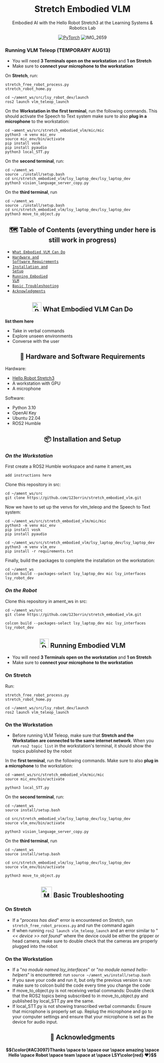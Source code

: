 <div align="center">
  
# Stretch Embodied VLM
Embodied AI with the Hello Robot Stretch3 at the Learning Systems & Robotics Lab

[![PyTorch](https://img.shields.io/badge/Demonstration_Video-db6a4b.svg?style=for-the-badge&logo=airplayvideo)](https://shattereddisk.github.io/rickroll/rickroll.mp4)
![IMG_2659](https://github.com/user-attachments/assets/ec885412-c74a-4466-96d1-6ccab2db6178)

</div>


### Running VLM Teleop (TEMPORARY AUG13)
- You will need **3 Terminals open on the workstation** and **1 on Stretch**
- Make sure to **connect your microphone to the workstation**

On **Stretch**, run:
```
stretch_free_robot_process.py
stretch_robot_home.py

cd ~/ament_ws/src/lsy_robot_dev/launch
ros2 launch vlm_teleop_launch
```

On the **Workstation in the first terminal**, run the following commands. This should activate the Speech to Text system make sure to also **plug in a microphone** to the workstation:
```
cd ~ament_ws/src/stretch_embodied_vlm/mic/mic
python3 -m venv mic_env
source mic_env/bin/activate
pip install vosk
pip install pyaudio
python3 local_STT.py
```

On the **second terminal**, run:
```
cd ~/ament_ws
source ./install/setup.bash
cd src/stretch_embodied_vlm/lsy_laptop_dev/lsy_laptop_dev
python3 vision_language_server_copy.py
```

On the **third terminal**, run
```
cd ~/ament_ws
source ./install/setup.bash
cd src/stretch_embodied_vlm/lsy_laptop_dev/lsy_laptop_dev
python3 move_to_object.py
```


<div align="center">
  
## 🗺️ Table of Contents (everything under here is still work in progress)
  
</div>

- [<code>What Embodied VLM Can Do
 </code>](#-what-embodied-vlm-can-do)
- [<code>Hardware and Software Requirements</code>](#-hardware-and-software-requirements)
- [<code>Installation and Setup</code>](#-installation-and-setup)
- [<code>Running Embodied VLM</code>](#-running-embodied-vlm)
- [<code>Basic Troubleshooting </code>](#-basic-troubleshooting)
- [<code>Acknowledgments</code>](#-acknowledgments)

<div align="center">

## <img src="https://raw.githubusercontent.com/Tarikul-Islam-Anik/Animated-Fluent-Emojis/master/Emojis/Smilies/Robot.png" alt="Robot" width="30" height="30" /> What Embodied VLM Can Do

</div>

__list them here__

* Take in verbal commands
* Explore unseen environments
* Converse with the user
<div align="center">

## 📗 Hardware and Software Requirements

</div>

Hardware:
* [Hello Robot Stretch3](https://hello-robot.com/) 
* A workstation with GPU
* A microphone

Software:
* Python 3.10 
* OpenAI Key 
* Ubuntu 22.04
* ROS2 Humble


<div align="center">

## 📦 Installation and Setup

</div>


### _On the Workstation_
First create a ROS2 Humble workspace and name it ament_ws
```
add instructions here
```

Clone this repository in src:
```
cd ~/ament_ws/src
git clone https://github.com/123orrin/stretch_embodied_vlm.git
```

Now we have to set up the venvs for vlm_teleop and the Speech to Text system:
```
cd ~/ament_ws/src/stretch_embodied_vlm/mic/mic
python3 -m venv mic_env
pip install vosk
pip install pyaudio

cd ~/ament_ws/src/stretch_embodied_vlm/lsy_laptop_dev/lsy_laptop_dev
python3 -m venv vlm_env
pip install -r requirements.txt
```


Finally, build the packages to complete the installation on the workstation:
```
cd ~/ament_ws
colcon build --packages-select lsy_laptop_dev mic lsy_interfaces lsy_robot_dev
```

### _On the Robot_
Clone this repository in ament_ws in src:

```
cd ~/ament_ws/src
git clone https://github.com/123orrin/stretch_embodied_vlm.git

colcon build --packages-select lsy_laptop_dev mic lsy_interfaces lsy_robot_dev
```

<div align="center">

## <img src="https://raw.githubusercontent.com/Tarikul-Islam-Anik/Animated-Fluent-Emojis/master/Emojis/Objects/Desktop%20Computer.png" alt="Desktop Computer" width="30" height="30" /> Running Embodied VLM

</div>

- You will need **3 Terminals open on the workstation** and **1 on Stretch**
- Make sure to **connect your microphone to the workstation**

### On Stretch
Run:
```
stretch_free_robot_process.py
stretch_robot_home.py

cd ~/ament_ws/src/lsy_robot_dev/launch
ros2 launch vlm_teleop_launch
```

### On the Workstation
- Before running VLM Teleop, make sure that **Stretch and the Workstation are connected to the same internet network**. When you run ```ros2 topic list``` in the workstation's terminal, it should show the topics published by the robot

In the **first terminal**, run the following commands. Make sure to also **plug in a microphone** to the workstation:
```
cd ~ament_ws/src/stretch_embodied_vlm/mic/mic
source mic_env/bin/activate

python3 local_STT.py
```

On the **second terminal**, run:
```
cd ~/ament_ws
source install/setup.bash

cd src/stretch_embodied_vlm/lsy_laptop_dev/lsy_laptop_dev
source vlm_env/bin/activate

python3 vision_language_server_copy.py
```

On the **third terminal**, run
```
cd ~/ament_ws
source install/setup.bash

cd src/stretch_embodied_vlm/lsy_laptop_dev/lsy_laptop_dev
source vlm_env/bin/activate

python3 move_to_object.py
```

<div align="center">

## <img src="https://raw.githubusercontent.com/Tarikul-Islam-Anik/Animated-Fluent-Emojis/master/Emojis/People%20with%20professions/Man%20Mechanic%20Light%20Skin%20Tone.png" alt="Man Mechanic Light Skin Tone" width="35" height="35" /> Basic Troubleshooting

</div>

### On Stretch
- If a "_process has died_" error is encountered on Stretch, run ```stretch_free_robot_process.py``` and run the command again
- If when running ```ros2 launch vlm_teleop_launch``` and an error similar to "_<< device >> not found_" where the device could be either the gripper or head camera, make sure to double check that the cameras are properly plugged into the robot

### On the Workstation
- If a "_no module named lsy_interfaces_" or "_no module named hello-helpers_" is encountered: run ```source ~/ament_ws/install/setup.bash```
- If you save your code and run it, but only the previous version is run: make sure to colcon build the code every time you change the code
- If move_to_object.py is not receiving verbal commands: Double check that the ROS2 topics being subscribed to in move_to_object.py and published by local_STT.py are the same.
- If local_STT.py is not showing transcribed verbal commands: Ensure that microphone is properly set up. Replug the microphone and  go to your computer settings and ensure that your microphone is set as the device for audio input.



<div align="center">

## 📢 Acknowledgments

</div>

#### $${\color{#AC3097}Thanks \space to \space our \space amazing \space Hello \space Robot \space team \space at \space LSY\color{red} ❤️}$$
